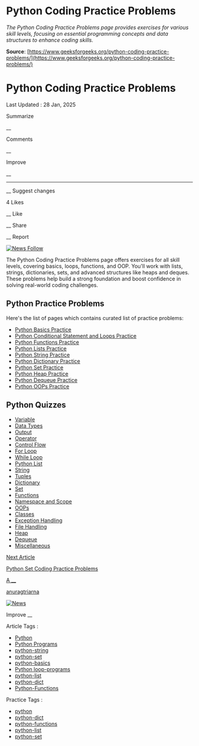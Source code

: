 # Python Coding Practice Problems

_The Python Coding Practice Problems page provides exercises for various skill levels, focusing on essential programming concepts and data structures to enhance coding skills._

**Source**: [https://www.geeksforgeeks.org/python-coding-practice-problems/](https://www.geeksforgeeks.org/python-coding-practice-problems/)

# Python Coding Practice Problems

Last Updated :  28 Jan, 2025

Summarize

__

Comments

__

Improve

__

  *   *   * 

__ Suggest changes

4 Likes

__ Like

__ Share

__ Report

[![News](https://media.geeksforgeeks.org/auth-dashboard-uploads/Google-news.svg) Follow](https://news.google.com/publications/CAAqBwgKMLTrzwsw44bnAw?hl=en-IN&gl=IN&ceid=IN%3Aen)

The Python Coding Practice Problems page offers exercises for all skill levels, covering basics, loops, functions, and OOP. You'll work with lists, strings, dictionaries, sets, and advanced structures like heaps and deques. These problems help build a strong foundation and boost confidence in solving real-world coding challenges.

## Python Practice Problems

Here's the list of pages which contains curated list of practice problems:

  * [Python Basics Practice](https://www.geeksforgeeks.org/python-basics-coding-practice-problems/?)
  * [Python Conditional Statement and Loops Practice](https://www.geeksforgeeks.org/python-conditional-statement-and-loops-coding-problems/?)
  * [Python Functions Practice](https://www.geeksforgeeks.org/python-functions-coding-practice-problems/?)
  * [Python Lists Practice](https://www.geeksforgeeks.org/python-list-coding-practice-problems/?)
  * [Python String Practice](https://www.geeksforgeeks.org/python-string-coding-practice-problems/?)
  * [Python Dictionary Practice](https://www.geeksforgeeks.org/python-dictionary-coding-practice-problems/?)
  * [Python Set Practice](https://www.geeksforgeeks.org/python-set-coding-practice-problems/?)
  * [Python Heap Practice](https://www.geeksforgeeks.org/python-heap-coding-practice-problems/?)
  * [Python Dequeue Practice](https://www.geeksforgeeks.org/python-dequeue-coding-practice-problems/?)
  * [Python OOPs Practice](https://www.geeksforgeeks.org/python-oops-coding-practice-problems/?)

## Python Quizzes

  * [Variable](https://www.geeksforgeeks.org/quizzes/python-variables-quiz/)
  * [Data Types](https://www.geeksforgeeks.org/quizzes/data-type-gq/)
  * [Output](https://www.geeksforgeeks.org/quizzes/output-type-gq/?)
  * [Operator](https://www.geeksforgeeks.org/quizzes/operators-gq-2/)
  * [Control Flow](https://www.geeksforgeeks.org/quizzes/python-control-flow-conditional-logic-quiz/)
  * [For Loop](https://www.geeksforgeeks.org/quizzes/python-for-loop-quiz/)
  * [While Loop](https://www.geeksforgeeks.org/quizzes/python-while-loop-quiz/)
  * [Python List](https://www.geeksforgeeks.org/quizzes/python-list-quiz/)
  * [String](https://www.geeksforgeeks.org/quizzes/python-string-quiz/)
  * [Tuples](https://www.geeksforgeeks.org/quizzes/python-tuples-quiz/)
  * [Dictionary](https://www.geeksforgeeks.org/quizzes/python-dictionary-quiz/)
  * [Set](https://www.geeksforgeeks.org/quizzes/python-sets-quiz/)
  * [Functions](https://www.geeksforgeeks.org/quizzes/functions-python-gq/)
  * [Namespace and Scope](https://www.geeksforgeeks.org/quizzes/python-namespaces-and-scope-quiz/)
  * [OOPs](https://www.geeksforgeeks.org/quizzes/python-oops-quiz/)
  * [Classes](https://www.geeksforgeeks.org/quizzes/python-classes-quiz/)
  * [Exception Handling](https://www.geeksforgeeks.org/quizzes/python-exception-handling-quiz/)
  * [File Handling](https://www.geeksforgeeks.org/quizzes/python-file-handling-quiz/)
  * [Heap](https://www.geeksforgeeks.org/quizzes/heap-in-python-41/)
  * [Dequeue](https://www.geeksforgeeks.org/quizzes/deque-960/)
  * [Miscellaneous](https://www.geeksforgeeks.org/quizzes/miscellaneous-gq/)

  

[](https://www.geeksforgeeks.org/about/contact-us/?listicles)

[Next Article](https://www.geeksforgeeks.org/python-set-coding-practice-problems/?ref=next_article)

[Python Set Coding Practice Problems](https://www.geeksforgeeks.org/python-set-coding-practice-problems/?ref=next_article)

[A __](https://www.geeksforgeeks.org/user/anuragtriarna/contributions/?itm_source=geeksforgeeks&itm_medium=article_author&itm_campaign=auth_user)

[anuragtriarna](https://www.geeksforgeeks.org/user/anuragtriarna/contributions/?itm_source=geeksforgeeks&itm_medium=article_author&itm_campaign=auth_user)

[![News](https://media.geeksforgeeks.org/auth-dashboard-uploads/Google-news.svg)](https://news.google.com/publications/CAAqBwgKMLTrzwsw44bnAw?hl=en-IN&gl=IN&ceid=IN%3Aen)

Improve __

Article Tags : 

  * [Python](https://www.geeksforgeeks.org/category/programming-language/python/?ref=article_category)
  * [Python Programs](https://www.geeksforgeeks.org/category/programming-language/python/python-programs/?ref=article_category)
  * [python-string](https://www.geeksforgeeks.org/tag/python-string/?ref=article_tag)
  * [python-set](https://www.geeksforgeeks.org/tag/python-set/?ref=article_tag)
  * [python-basics](https://www.geeksforgeeks.org/tag/python-basics/?ref=article_tag)
  * [Python loop-programs](https://www.geeksforgeeks.org/tag/python-loop-programs/?ref=article_tag)
  * [python-list](https://www.geeksforgeeks.org/tag/python-list/?ref=article_tag)
  * [python-dict](https://www.geeksforgeeks.org/tag/python-dict/?ref=article_tag)
  * [Python-Functions](https://www.geeksforgeeks.org/tag/python-functions/?ref=article_tag)

Practice Tags : 

  * [python](https://www.geeksforgeeks.org/explore?category=python&ref=article_practice_tag)
  * [python-dict](https://www.geeksforgeeks.org/explore?category=python-dict&ref=article_practice_tag)
  * [python-functions](https://www.geeksforgeeks.org/explore?category=python-functions&ref=article_practice_tag)
  * [python-list](https://www.geeksforgeeks.org/explore?category=python-list&ref=article_practice_tag)
  * [python-set](https://www.geeksforgeeks.org/explore?category=python-set&ref=article_practice_tag)

